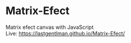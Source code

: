 # Matrix-Efect

Matrix efect canvas with JavaScript <br/>
Live: https://lastgentlman.github.io/Matrix-Efect/
